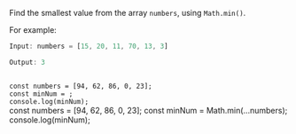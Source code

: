 Find the smallest value from the array `numbers`,
using `Math.min()`.

For example:
```js
Input: numbers = [15, 20, 11, 70, 13, 3]

Output: 3
```
<codeblock type="exercise" language="javascript" testMode="fixedInput">
<code>
const numbers = [94, 62, 86, 0, 23];
const minNum = ;
console.log(minNum);
</code>

<solution>
const numbers = [94, 62, 86, 0, 23];
const minNum = Math.min(...numbers);
console.log(minNum);
</solution>
</codeblock>
